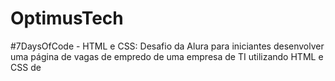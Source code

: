 # OptimusTech
#7DaysOfCode - HTML e CSS: Desafio da Alura para iniciantes desenvolver uma página de vagas de empredo de uma empresa de TI utilizando HTML e CSS de 
